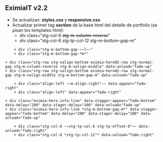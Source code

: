 ## EximiaIT v2.2

+ Se actualizan: **styles.css** y **responsive.css**
+ Actualizar primer tag **section** de la base html del detalle de portfolio (se pisan los templates html):
    + div class="stg-col-6 ~~stg-m-column-reverse~~"
    + div class="stg-col-6 *stg-tp-col-12 stg-m-bottom-gap-m*"
```
    + div class="stg-m-bottom-gap-~~l~~"
    + div class="stg-m-bottom-gap-*m*"
```
    + div class="stg-row stg-valign-bottom eximia-hero02-row stg-normal-gap stg-m-column-reverse stg-m-valign-middle" data-unload="fade-up"
    + div class="stg-row stg-valign-bottom eximia-hero02-row stg-normal-gap stg-m-valign-middle stg-m-bottom-gap-m" data-unload="fade-up"
```
    + div class="align-left ~~m-align-right"~~ data-appear="fade-right"
    + div class="align-left" data-appear="fade-right"
```
    + div class="eximia-hero-info-line" data-stagger-appear="fade-bottom" data-delay="200" data-stager-delay="100" data-unload="fade-up"
	+ div class="eximia-hero-info-line *stg-m-bottom-gap-m*" data-stagger-appear="fade-bottom" data-delay="200" data-stager-delay="100" data-unload="fade-up"
```
    + div class="stg-col-6 ~~stg-tp-col-6 stg-tp-offset-6"~~ data-unload="fade-right"
	+ div class="stg-col-6 *stg-tp-col-12"* data-unload="fade-right"

